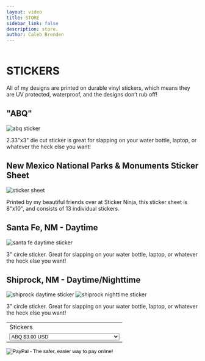 ```yaml
---
layout: video
title: STORE
sidebar_link: false
description: store.
author: Caleb Brenden
---
```

<h1 class="page-title" style="padding-top: 1rem;">STICKERS</h1>







<p>All of my designs are printed on durable vinyl stickers, which means they are UV protected, waterproof, and the designs don’t rub off!</p>
<h2>"ABQ"</h2>
<img src="{{ site.baseurl }}/images/design/abq-sticker.jpg" alt="abq sticker">
<p>2.33"x3" die cut sticker is great for slapping on your water bottle, laptop, or whatever the heck else you want!</p>
<h2>New Mexico National Parks & Monuments Sticker Sheet</h2>
<img src="{{ site.baseurl }}/images/design/sticker-sheet.jpg" alt="sticker sheet">
<p>Printed by my beautiful friends over at Sticker Ninja, this sticker sheet is 8"x10", and consists of 13 individual stickers.</p>
<h2>Santa Fe, NM - Daytime</h2>
  <img src="{{ site.baseurl }}/images/design/santa-fe-day-sticker.jpg" alt="santa fe daytime sticker">
<p>3" circle sticker. Great for slapping on your water bottle, laptop, or whatever the heck else you want!</p>
<h2>Shiprock, NM - Daytime/Nighttime</h2>
<section id="photos">
  <img src="{{ site.baseurl }}/images/design/shiprock-day-sticker.jpg" alt="shiprock daytime sticker">
  <img src="{{ site.baseurl }}/images/design/shiprock-night-sticker.jpg" alt="shiprock nighttime sticker">
</section>
<p>3" circle sticker. Great for slapping on your water bottle, laptop, or whatever the heck else you want!</p>

<!-- PAYPAL BUTTON -->
<form target="paypal" action="https://www.paypal.com/cgi-bin/webscr" method="post">
<input type="hidden" name="cmd" value="_s-xclick">
<input type="hidden" name="hosted_button_id" value="UQA4V6R4QVEW6">
<table>
<tr><td><input type="hidden" name="on0" value="Stickers">Stickers</td></tr><tr><td><select name="os0">
  <option value="ABQ">ABQ $3.00 USD</option>
  <option value="NM National Parks & Monuments">NM National Parks & Monuments $9.99 USD</option>
  <option value="Santa Fe, NM (Daytime)">Santa Fe, NM (Daytime) $3.00 USD</option>
  <option value="Shiprock, NM (Daytime)">Shiprock, NM (Daytime) $3.00 USD</option>
  <option value="Shiprock, NM (Nighttime)">Shiprock, NM (Nighttime) $3.00 USD</option>
</select> </td></tr>
</table>
<input type="hidden" name="currency_code" value="USD">
<input type="image" src="https://www.paypalobjects.com/en_US/i/btn/btn_cart_LG.gif" border="0" name="submit" alt="PayPal - The safer, easier way to pay online!">
</form>


<script>
function currentDiv(n) {
  showDivs(slideIndex = n);
}

function showDivs(n) {
  var i;
  var x = document.getElementsByClassName("mySlides");
  var dots = document.getElementsByClassName("demo");
  if (n > x.length) {slideIndex = 1}
  if (n < 1) {slideIndex = x.length}
  for (i = 0; i < x.length; i++) {
    x[i].style.display = "none";
  }
  for (i = 0; i < dots.length; i++) {
    dots[i].className = dots[i].className.replace(" w3-opacity-off", "");
  }
  x[slideIndex-1].style.display = "block";
  dots[slideIndex-1].className += " w3-opacity-off";
}
</script>